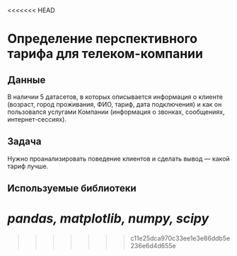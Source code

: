 <<<<<<< HEAD
# Определение перспективного тарифа для телеком-компании
## Данные
В наличии 5 датасетов, в которых описывается информация о клиенте (возраст, город проживания, ФИО, тариф, дата подключения) и как он пользовался услугами Компании (информация о звонках, сообщениях, интернет-сессиях).

## Задача
Нужно проанализировать поведение клиентов и сделать вывод — какой тариф лучше.

## Используемые библиотеки
*pandas, matplotlib, numpy, scipy*
=======

>>>>>>> c11e25dca970c33ee1e3e86ddb5e236e6d4d655e
